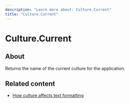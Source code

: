 ```yaml
---
description: "Learn more about: Culture.Current"
title: "Culture.Current"
---
```

# Culture.Current

## About

Returns the name of the current culture for the application.

## Related content

* [How culture affects text formatting](how-culture-affects-text-formatting.md)
